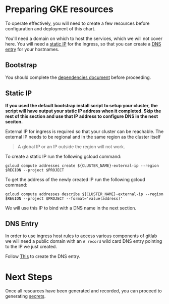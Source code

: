 # Preparing GKE resources

To operate effectively, you will need to create a few resources before configuration and deployment of this chart.

You'll need a domain on which to host the services, which we will not cover here. You will need a [static IP](#static-ip) for the Ingress, so that you can create a [DNS entry](#dns-entry) for your hostnames.

## Bootstrap

You should complete the [dependencies document](dependencies.md#Install-with-defaults) before proceeding.

## Static IP

**If you used the default bootstrap install script to setup your cluster, the script will have output your static IP address when it completed. Skip the rest of this section and use that IP address to configure DNS in the next seciton.**

External IP for ingress is required so that your cluster can be reachable. The external IP needs to be regional and in the same region as the cluster itself

> A global IP or an IP outside the region will not work.

To create a static IP run the following gcloud command:

`gcloud compute addresses create ${CLUSTER_NAME}-external-ip --region $REGION --project $PROJECT`

To get the address of the newly created IP run the following gcloud command:

`gcloud compute addresses describe ${CLUSTER_NAME}-external-ip --region $REGION --project $PROJECT --format='value(address)'`

We will use this IP to bind with a DNS name in the next section.

## DNS Entry

In order to use ingress host rules to access various components of gitlab we will need a public domain with an `A record` wild card DNS entry pointing to the IP we just created.

Follow [This](https://cloud.google.com/dns/quickstart) to create the DNS entry.


# Next Steps

Once all resources have been generated and recorded, you can proceed to generating [secrets](README.md#secrets).
